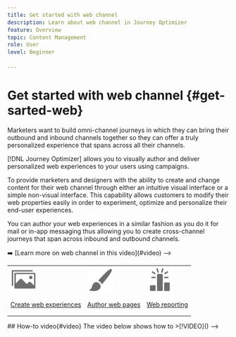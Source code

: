 ```yaml
---
title: Get started with web channel
description: Learn about web channel in Journey Optimizer
feature: Overview
topic: Content Management
role: User
level: Beginner

---
```

# Get started with web channel {#get-sarted-web}

Marketers want to build omni-channel journeys in which they can bring their outbound and inbound channels together so they can offer a truly personalized experience that spans across all their channels.

[!DNL Journey Optimizer] allows you to visually author and deliver personalized web experiences to your users using campaigns.

To provide marketers and designers with the ability to create and change content for their web channel through either an intuitive visual interface or a simple non-visual interface. This capability allows customers to modify their web properties easily in order to experiment, optimize and personalize their end-user experiences.

You can author your web experiences in a similar fashion as you do it for mail or in-app messaging thus allowing you to create cross-channel journeys that span across inbound and outbound channels.

<!-->
➡️ [Learn more on web channel in this video](#video)
-->

<table>
<tr>
<td><img src="../assets/do-not-localize/icon_assets.svg" width="60px"><p><a href="create-web.md">Create web experiences</a></p></td>
<td><img src="../assets/do-not-localize/icon_design.svg" width="60px"><p><a href="author-web.md.md">Author web pages</a></p></td>
<td><img src="../assets/do-not-localize/monitor.svg" width="60px"><p><a href="web-report.md">Web reporting</a></p></td>
</tr>
</table>

<!-->
## How-to video{#video}

The video below shows how to 

>[!VIDEO]()
-->